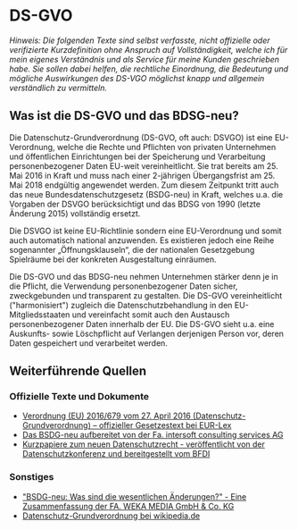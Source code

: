 # DS-GVO

_Hinweis: Die folgenden Texte sind selbst verfasste, nicht offizielle oder verifizierte Kurzdefinition ohne Anspruch auf Vollständigkeit, welche ich für mein eigenes Verständnis und als Service für meine Kunden geschrieben habe. Sie sollen dabei helfen, die rechtliche Einordnung, die Bedeutung und mögliche Auswirkungen des DS-VGO möglichst knapp und allgemein verständlich zu vermitteln._

## Was ist die DS-GVO und das BDSG-neu?

Die Datenschutz-Grundverordnung (DS-GVO, oft auch: DSVGO) ist eine EU-Verordnung, welche die Rechte und Pflichten von privaten Unternehmen und öffentlichen Einrichtungen bei der Speicherung und Verarbeitung personenbezogener Daten EU-weit vereinheitlicht. Sie trat bereits am 25. Mai 2016 in Kraft und muss nach einer 2-jährigen Übergangsfrist am 25. Mai 2018 endgültig angewendet werden. Zum diesem Zeitpunkt tritt auch das neue Bundesdatenschutzgesetz (BSDG-neu) in Kraft, welches u.a. die Vorgaben der DSVGO berücksichtigt und das BDSG von 1990 (letzte Änderung 2015) vollständig ersetzt.

Die DSVGO ist keine EU-Richtlinie sondern eine EU-Verordnung und somit auch automatisch national anzuwenden. Es existieren jedoch eine Reihe sogenannter „Öffnungsklauseln“, die der nationalen Gesetzgebung Spielräume bei der konkreten Ausgestaltung einräumen.

Die DS-GVO und das BDSG-neu nehmen Unternehmen stärker denn je in die Pflicht, die Verwendung personenbezogener Daten sicher, zweckgebunden und transparent zu gestalten. Die DS-GVO vereinheitlicht ("harmonisiert") zugleich die Datenschutzbehandlung in den EU-Mitgliedsstaaten und vereinfacht somit auch den Austausch personenbezogener Daten innerhalb der EU. Die DS-GVO sieht u.a. eine Auskunfts- sowie Löschpflicht auf Verlangen derjenigen Person vor, deren Daten gespeichert und verarbeitet werden.

## Weiterführende Quellen

### Offizielle Texte und Dokumente

- [Verordnung (EU) 2016/679 vom 27. April 2016 (Datenschutz-Grundverordnung) – offizieller Gesetzestext bei EUR-Lex](http://eur-lex.europa.eu/legal-content/DE/TXT/PDF/?uri=CELEX:32016R0679&from=DE)
- [Das BSDG-neu aufbereitet von der Fa. intersoft consulting services AG](https://dsgvo-gesetz.de/bdsg-neu/)
- [Kurzpapiere zum neuen Datenschutzrecht - veröffentlicht von der Datenschutzkonferenz und bereitgestellt vom BFDI](https://www.bfdi.bund.de/DE/Home/Kurzmeldungen/DSGVO_Kurzpapiere1-3.html)

### Sonstiges

- ["BSDG-neu: Was sind die wesentlichen Änderungen?" - Eine Zusammenfassung der FA. WEKA MEDIA GmbH & Co. KG](https://www.datenschutz-praxis.de/fachartikel/bdsg-neu-wesentliche-aenderungen/)
- [Datenschutz-Grundverordnung bei wikipedia.de](https://de.wikipedia.org/wiki/Datenschutz-Grundverordnung)
